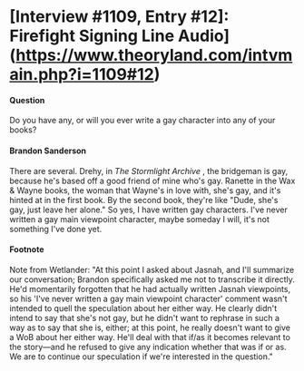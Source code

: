 # [Interview #1109, Entry #12]: Firefight Signing Line Audio](https://www.theoryland.com/intvmain.php?i=1109#12)

#### Question

Do you have any, or will you ever write a gay character into any of your books?

#### Brandon Sanderson

There are several. Drehy, in
*The Stormlight Archive*
, the bridgeman is gay, because he's based off a good friend of mine who's gay. Ranette in the Wax & Wayne books, the woman that Wayne's in love with, she's gay, and it's hinted at in the first book. By the second book, they're like "Dude, she's gay, just leave her alone." So yes, I have written gay characters. I've never written a gay main viewpoint character, maybe someday I will, it's not something I've done yet.

#### Footnote

Note from Wetlander: "At this point I asked about Jasnah, and I'll summarize our conversation; Brandon specifically asked me not to transcribe it directly. He'd momentarily forgotten that he had actually written Jasnah viewpoints, so his 'I've never written a gay main viewpoint character' comment wasn't intended to quell the speculation about her either way. He clearly didn't intend to say that she's not gay, but he didn't want to rephrase in such a way as to say that she is, either; at this point, he really doesn't want to give a WoB about her either way. He'll deal with that if/as it becomes relevant to the story—and he refused to give any indication whether that was if or as. We are to continue our speculation if we're interested in the question."

